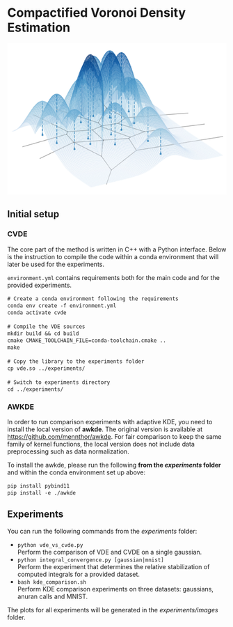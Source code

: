 # Compactified Voronoi Density Estimation

![CVDE logo](cvde.png)

## Initial setup

### CVDE
The core part of the method is written in C++ with a Python interface. Below is the instruction to compile the code within a conda environment that will later be used for the experiments.

`environment.yml` contains requirements both for the main code and for the provided experiments.

```shell
# Create a conda environment following the requirements
conda env create -f environment.yml
conda activate cvde

# Compile the VDE sources
mkdir build && cd build
cmake CMAKE_TOOLCHAIN_FILE=conda-toolchain.cmake ..
make

# Copy the library to the experiments folder
cp vde.so ../experiments/

# Switch to experiments directory
cd ../experiments/
```

### AWKDE
In order to run comparison experiments with adaptive KDE, you need to install the local version of **awkde**. The original version is available at https://github.com/mennthor/awkde. For fair comparison to keep the same family of kernel functions, the local version does not include data preprocessing such as data normalization.

To install the awkde, please run the following **from the _experiments_ folder** and within the conda environment set up above:
```shell
pip install pybind11
pip install -e ./awkde 
```



## Experiments 
You can run the following commands from the _experiments_ folder:
 - `python vde_vs_cvde.py` <br>
   Perform the comparison of VDE and CVDE on a single gaussian. 
 - `python integral_convergence.py [gaussian|mnist]` <br>
   Perform the experiment that determines the relative stabilization of computed integrals for a provided dataset. 
 - `bash kde_comparison.sh`<br>
   Perform KDE comparison experiments on three datasets: gaussians, anuran calls and MNIST.
 
The plots for all experiments will be generated in the _experiments/images_ folder. 